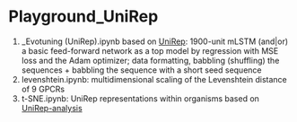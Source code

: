 # Playground_UniRep
1. _Evotuning (UniRep).ipynb based on [UniRep](https://github.com/churchlab/UniRep-analysis): 1900-unit mLSTM (and|or) a basic feed-forward network as a top model by regression with MSE loss and the Adam optimizer; data formatting, babbling (shuffling) the sequences + babbling the sequence with a short seed sequence
2. levenshtein.ipynb: multidimensional scaling of the Levenshtein  distance of 9 GPCRs
3. t-SNE.ipynb: UniRep representations within organisms based on [UniRep-analysis](https://github.com/churchlab/UniRep-analysis/blob/master/figures/figure2/fig2b_supp_fig2_upper.ipynb)
